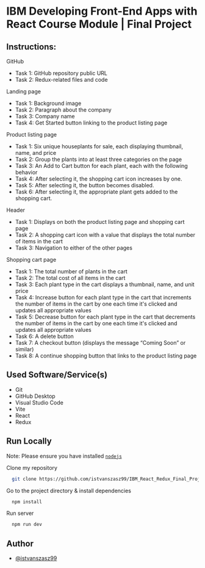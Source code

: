# IBM Developing Front-End Apps with React Course Module | Final Project

## Instructions:

GitHub
- Task 1: GitHub repository public URL
- Task 2: Redux-related files and code

Landing page
- Task 1: Background image
- Task 2: Paragraph about the company
- Task 3: Company name
- Task 4: Get Started button linking to the product listing page

Product listing page
- Task 1: Six unique houseplants for sale, each displaying thumbnail, name, and price
- Task 2: Group the plants into at least three categories on the page
- Task 3: An Add to Cart button for each plant, each with the following behavior
- Task 4: After selecting it, the shopping cart icon increases by one.
- Task 5: After selecting it, the button becomes disabled.
- Task 6: After selecting it, the appropriate plant gets added to the shopping cart.

Header
- Task 1: Displays on both the product listing page and shopping cart page
- Task 2: A shopping cart icon with a value that displays the total number of items in the cart
- Task 3: Navigation to either of the other pages

Shopping cart page
- Task 1: The total number of plants in the cart
- Task 2: The total cost of all items in the cart
- Task 3: Each plant type in the cart displays a thumbnail, name, and unit price
- Task 4: Increase button for each plant type in the cart that increments the number of items in the cart by one each time it's clicked and updates all appropriate values
- Task 5: Decrease button for each plant type in the cart that decrements the number of items in the cart by one each time it's clicked and updates all appropriate values
- Task 6: A delete button
- Task 7: A checkout button (displays the message “Coming Soon” or similar)
- Task 8: A continue shopping button that links to the product listing page

## Used Software/Service(s)
- Git
- GitHub Desktop
- Visual Studio Code
- Vite
- React
- Redux

## Run Locally

Note: Please ensure you have installed <code><a href="https://nodejs.org/en/download/">nodejs</a></code>

Clone my repository
```bash
  git clone https://github.com/istvanszasz99/IBM_React_Redux_Final_Project.git
```

Go to the project directory & install dependencies
```bash
  npm install
```

Run server
```bash
  npm run dev
```

## Author
- [@istvanszasz99](https://www.github.com/istvanszasz99)
